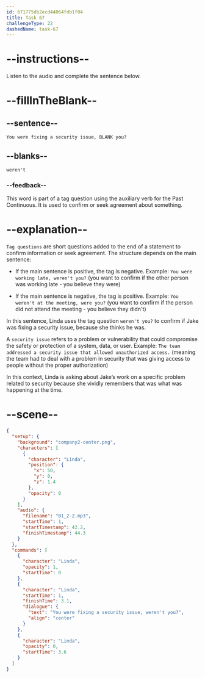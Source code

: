 ```yaml
---
id: 671775db2ecd44064fdb1f04
title: Task 67
challengeType: 22
dashedName: task-67
---
```


<!-- (Audio) Linda: You were fixing a security issue, weren't you? -->

# --instructions--

Listen to the audio and complete the sentence below.

# --fillInTheBlank--

## --sentence--

`You were fixing a security issue, BLANK you?`

## --blanks--

`weren't`

### --feedback--

This word is part of a tag question using the auxiliary verb for the Past Continuous. It is used to confirm or seek agreement about something.

# --explanation--

`Tag questions` are short questions added to the end of a statement to confirm information or seek agreement. The structure depends on the main sentence: 

- If the main sentence is positive, the tag is negative. Example: `You were working late, weren't you?` (you want to confirm if the other person was working late - you believe they were)

- If the main sentence is negative, the tag is positive. Example: `You weren't at the meeting, were you?` (you want to confirm if the person did not attend the meeting - you believe they didn't) 

In this sentence, Linda uses the tag question `weren't you?` to confirm if Jake was fixing a security issue, because she thinks he was.  

A `security issue` refers to a problem or vulnerability that could compromise the safety or protection of a system, data, or user. Example: `The team addressed a security issue that allowed unauthorized access.` (meaning the team had to deal with a problem in security that was giving access to people without the proper authorization) 

In this context, Linda is asking about Jake’s work on a specific problem related to security because she vividly remembers that was what was happening at the time.

# --scene--

```json
{
  "setup": {
    "background": "company2-center.png",
    "characters": [
      {
        "character": "Linda",
        "position": {
          "x": 50,
          "y": 0,
          "z": 1.4
        },
        "opacity": 0
      }
    ],
    "audio": {
      "filename": "B1_2-2.mp3",
      "startTime": 1,
      "startTimestamp": 42.2,
      "finishTimestamp": 44.3
    }
  },
  "commands": [
    {
      "character": "Linda",
      "opacity": 1,
      "startTime": 0
    },
    {
      "character": "Linda",
      "startTime": 1,
      "finishTime": 3.1,
      "dialogue": {
        "text": "You were fixing a security issue, weren't you?",
        "align": "center"
      }
    },
    {
      "character": "Linda",
      "opacity": 0,
      "startTime": 3.6
    }
  ]
}
```
